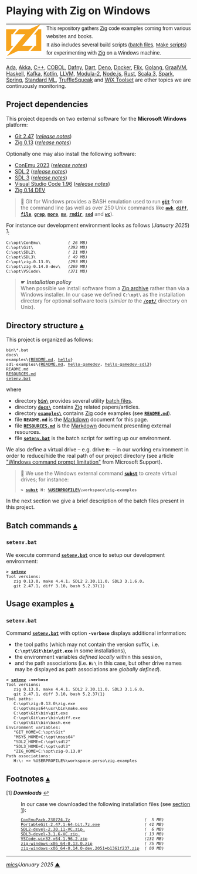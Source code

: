 # <span id="top">Playing with Zig on Windows</span>

<table style="font-family:Helvetica,Arial;line-height:1.6;">
  <tr>
  <td style="border:0;padding:0 10px 0 0;min-width:100px;"><a href="https://ziglang.org/" rel="external"><img src="docs/images/zig-logo.svg" width="100" alt="Rust project"/></a></td>
  <td style="border:0;padding:0;vertical-align:text-top;">This repository gathers <a href="https://ziglang.org/" rel="external">Zig</a> code examples coming from various websites and books.<br/>
  It also includes several build scripts (<a href="https://en.wikibooks.org/wiki/Windows_Batch_Scripting">batch files</a>, <a href="https://makefiletutorial.com/" rel="external">Make scripts</a>) for experimenting with <a href="https://ziglang.org/" rel="external">Zig</a> on a Windows machine.</td>
  </tr>
</table>

[Ada][ada_examples], [Akka][akka_examples], [C++][cpp_examples], [COBOL][cobol_examples], [Dafny][dafny_examples], [Dart][dart_examples], [Deno][deno_examples], [Docker][docker_examples], [Flix][flix_examples], [Golang][golang_examples], [GraalVM][graalvm_examples], [Haskell][haskell_examples], [Kafka][kafka_examples], [Kotlin][kotlin_examples], [LLVM][llvm_examples], [Modula-2][m2_examples], [Node.js][nodejs_examples], [Rust][rust_examples], [Scala 3][scala3_examples], [Spark][spark_examples], [Spring][spring_examples], [Standard ML][sml_examples], [TruffleSqueak][trufflesqueak_examples] and [WiX Toolset][wix_examples] are other topics we are continuously monitoring.

## <span id="proj_deps">Project dependencies</span>

This project depends on two external software for the **Microsoft Windows** platform:

- [Git 2.47][git_downloads] ([*release notes*][git_relnotes])
- [Zig 0.13][zig_downloads] ([*release notes*][zig_relnotes])

Optionally one may also install the following software:

- [ConEmu 2023][conemu_downloads] ([*release notes*][conemu_relnotes])
- [SDL 2][sdl_downloads] ([*release notes*][sdl2_relnotes])
- [SDL 3][sdl_downloads] ([*release notes*][sdl3_relnotes])
- [Visual Studio Code 1.96][vscode_downloads] ([*release notes*][vscode_relnotes])
- [Zig 0.14 DEV][zig_downloads]

> **:mag_right:** Git for Windows provides a BASH emulation used to run [**`git`**][git_docs] from the command line (as well as over 250 Unix commands like [**`awk`**][man1_awk], [**`diff`**][man1_diff], [**`file`**][man1_file], [**`grep`**][man1_grep], [**`more`**][man1_more], [**`mv`**][man1_mv], [**`rmdir`**][man1_rmdir], [**`sed`**][man1_sed] and [**`wc`**][man1_wc]).

For instance our development environment looks as follows (*January 2025*) <sup id="anchor_01">[1](#footnote_01)</sup>:

<pre style="font-size:80%;">
C:\opt\ConEmu\           <i>( 26 MB)</i>
C:\opt\Git\              <i>(393 MB)</i>
C:\opt\SDL2\             <i>( 21 MB)</i>
C:\opt\SDL3\             <i>( 49 MB)</i>
C:\opt\zig-0.13.0\       <i>(293 MB)</i>
C:\opt\zig-0.14.0-dev\   <i>(269 MB)</i>
C:\opt\VSCode\           <i>(371 MB)</i>
</pre>

> **&#9755;** ***Installation policy***<br/>
> When possible we install software from a [Zip archive][zip_archive] rather than via a Windows installer. In our case we defined **`C:\opt\`** as the installation directory for optional software tools (*similar to* the [**`/opt/`**][linux_opt] directory on Unix).

## <span id="structure">Directory structure</span> [**&#x25B4;**](#top)

This project is organized as follows:
<pre style="font-size:80%;">
bin\*.bat
docs\
examples\{<a href="examples/README.md">README.md</a>, <a href="./examples/hello/">hello</a>}
sdl-examples\{<a href="sdl-examples/README.md">README.md</a>, <a href="./sdl-examples/hello-gamedev/">hello-gamedev</a>, <a href="./sdl-examples/hello-gamedev-dsl3/">hello-gamedev-sdl3</a>}
README.md
<a href="RESOURCES.md">RESOURCES.md</a>
<a href="setenv.bat">setenv.bat</a>
</pre>

where

- directory [**`bin\`**](bin/) provides several utility [batch files][windows_batch_file].
- directory [**`docs\`**](docs/) contains [Zig][zig_lang] related papers/articles.
- directory [**`examples\`**](examples/) contains [Zig][zig_lang] code examples (see [**`README.md`**](./examples/README.md)).
- file **`README.md`** is the [Markdown][github_markdown] document for this page.
- file [**`RESOURCES.md`**](RESOURCES.md) is the [Markdown][github_markdown] document presenting external resources.
- file [**`setenv.bat`**](setenv.bat) is the batch script for setting up our environment.

We also define a virtual drive &ndash; e.g. drive **`H:`** &ndash; in our working environment in order to reduce/hide the real path of our project directory (see article ["Windows command prompt limitation"][windows_limitation] from Microsoft Support).

> **:mag_right:** We use the Windows external command [**`subst`**][windows_subst] to create virtual drives; for instance:
>
> <pre style="font-size:80%;">
> <b>&gt; <a href="https://docs.microsoft.com/en-us/windows-server/administration/windows-commands/subst">subst</a> H: <a href="https://en.wikipedia.org/wiki/Environment_variable#Default_values">%USERPROFILE%</a>\workspace\zig-examples</b>
> </pre>

In the next section we give a brief description of the batch files present in this project.

## <span id="batch_commands">Batch commands</span> [**&#x25B4;**](#top)

### **`setenv.bat`**

We execute command [**`setenv.bat`**](setenv.bat) once to setup our development environment:

<pre style="font-size:80%;">
<b>&gt; <a href="setenv.bat">setenv</a></b>
Tool versions:
   zig 0.13.0, make 4.4.1, SDL2 2.30.11.0, SDL3 3.1.6.0,
   git 2.47.1, diff 3.10, bash 5.2.37(1)
</pre>

## <span id="usage_examples">Usage examples</span> [**&#x25B4;**](#top)

### **`setenv.bat`**

Command [**`setenv.bat`**](setenv.bat) with option **`-verbose`** displays additional information:
- the tool paths (which may not contain the version suffix, i.e. **`C:\opt\Git\bin\git.exe`** in some installations),
- the environment variables *defined locally* within this session,
- and the path associations (i.e. **`H:\`** in this case, but other drive names may be displayed as path associations are *globally defined*).

<pre style="font-size:80%;">
<b>&gt; <a href="setenv.bat">setenv</a> -verbose</b>
Tool versions:
   zig 0.13.0, make 4.4.1, SDL2 2.30.11.0, SDL3 3.1.6.0,
   git 2.47.1, diff 3.10, bash 5.2.37(1)
Tool paths:
   C:\opt\zig-0.13.0\zig.exe
   C:\opt\msys64\usr\bin\make.exe
   C:\opt\Git\bin\git.exe
   C:\opt\Git\usr\bin\diff.exe
   C:\opt\Git\bin\bash.exe
Environment variables:
   "GIT_HOME=C:\opt\Git"
   "MSYS_HOME=C:\opt\msys64"
   "SDL2_HOME=C:\opt\sdl2"
   "SDL3_HOME=C:\opt\sdl3"
   "ZIG_HOME=C:\opt\zig-0.13.0"
Path associations:
   H:\: => %USERPROFILE%\workspace-perso\zig-examples
</pre>

<!--=======================================================================-->

## <span id="footnotes">Footnotes</span> [**&#x25B4;**](#top)

<span id="footnote_01">[1]</span> ***Downloads*** [↩](#anchor_01)

<dl><dd>
In our case we downloaded the following installation files (see <a href="#proj_deps">section 1</a>):
</dd>
<dd>
<pre style="font-size:80%;">
<a href="https://github.com/Maximus5/ConEmu/releases/tag/v23.07.24" rel="external">ConEmuPack.230724.7z</a>                              <i>(  5 MB)</i>
<a href="https://git-scm.com/download/win" rel="external">PortableGit-2.47.1-64-bit.7z.exe</a>                  <i>( 41 MB)</i>
<a href="https://github.com/libsdl-org/SDL/releases" rel="external">SDL2-devel-2.30.11-VC.zip </a>                        <i>(  6 MB)</i>
<a href="https://github.com/libsdl-org/SDL/releases/tag/preview-3.1.6" rel="external">SDL3-devel-3.1.6-VC.zip </a>                          <i>( 13 MB)</i>
<a href="https://code.visualstudio.com/Download#" rel="external">VSCode-win32-x64-1.96.2.zip</a>                       <i>(131 MB)</i>
<a href="https://ziglang.org/download/" rel="external">zig-windows-x86_64-0.13.0.zip</a>                     <i>( 75 MB)</i>
<a href="">zig-windows-x86_64-0.14.0-dev.2051+b1361f237.zip</a>  <i>( 80 MB)</i>
</pre>
</dd></dl>

***

*[mics](https://lampwww.epfl.ch/~michelou/)/January 2025* [**&#9650;**](#top)
<span id="bottom">&nbsp;</span>

<!-- link refs -->

[ada_examples]: https://github.com/michelou/ada-examples#top
[akka_examples]: https://github.com/michelou/akka-examples#top
[cobol_examples]: https://github.com/michelou/cobol-examples#top
[conemu_downloads]: https://github.com/Maximus5/ConEmu/releases
[conemu_relnotes]: https://conemu.github.io/blog/2023/07/24/Build-230724.html
[cpp_examples]: https://github.com/michelou/cpp-examples#top
[dafny_examples]: https://github.com/michelou/dafny-examples#top
[dart_examples]: https://github.com/michelou/dart-examples#top
[deno_examples]: https://github.com/michelou/deno-examples#top
[docker_examples]: https://github.com/michelou/docker-examples#top
[flix_examples]: https://github.com/michelou/flix-examples#top
[git_docs]: https://git-scm.com/docs/git
[git_downloads]: https://git-scm.com/download/win
[github_markdown]: https://github.github.com/gfm/
[git_relnotes]: https://raw.githubusercontent.com/git/git/master/Documentation/RelNotes/2.47.1.txt
[golang_examples]: https://github.com/michelou/golang-examples#top
[graalvm_examples]: https://github.com/michelou/graalvm-examples#top
[haskell_examples]: https://github.com/michelou/haskell-examples#top
[kafka_examples]: https://github.com/michelou/kafka-examples#top
[kotlin_examples]: https://github.com/michelou/kotlin-examples#top
[linux_opt]: https://tldp.org/LDP/Linux-Filesystem-Hierarchy/html/opt.html
[llvm_examples]: https://github.com/michelou/llvm-examples#top
[m2_examples]: https://github.com/michelou/m2-examples#top
[man1_awk]: https://www.linux.org/docs/man1/awk.html
[man1_diff]: https://www.linux.org/docs/man1/diff.html
[man1_file]: https://www.linux.org/docs/man1/file.html
[man1_grep]: https://www.linux.org/docs/man1/grep.html
[man1_more]: https://www.linux.org/docs/man1/more.html
[man1_mv]: https://www.linux.org/docs/man1/mv.html
[man1_rmdir]: https://www.linux.org/docs/man1/rmdir.html
[man1_sed]: https://www.linux.org/docs/man1/sed.html
[man1_wc]: https://www.linux.org/docs/man1/wc.html
[nodejs_examples]: https://github.com/michelou/nodejs-examples#top
[rust_examples]: https://github.com/michelou/rust-examples#top
[sdl_downloads]: https://www.libsdl.org/
[sdl2_relnotes]: https://github.com/libsdl-org/SDL/releases/tag/release-2.30.11
[sdl3_relnotes]: https://github.com/libsdl-org/SDL/releases/tag/preview-3.1.6
[scala3_examples]: https://github.com/michelou/dotty-examples#top
[sml_examples]: https://github.com/michelou/sml-examples#top
[spark_examples]: https://github.com/michelou/spark-examples#top
[spring_examples]: https://github.com/michelou/spring-examples#top
[trufflesqueak_examples]: https://github.com/michelou/trufflesqueak-examples#top
[vscode_downloads]: https://code.visualstudio.com/#alt-downloads
[vscode_relnotes]: https://code.visualstudio.com/updates/
[windows_batch_file]: https://en.wikibooks.org/wiki/Windows_Batch_Scripting
[windows_limitation]: https://support.microsoft.com/en-gb/help/830473/command-prompt-cmd-exe-command-line-string-limitation
[windows_subst]: https://docs.microsoft.com/en-us/windows-server/administration/windows-commands/subst
[wix_examples]: https://github.com/michelou/wix-examples#top
[zig_downloads]: https://ziglang.org/download/
[zig_lang]: https://ziglang.org/
[zig_relnotes]: https://ziglang.org/download/0.13.0/release-notes.html
[zip_archive]: https://www.howtogeek.com/178146/

